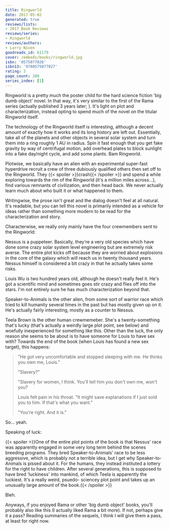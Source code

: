 ```yaml
---
title: Ringworld
date: 2017-05-02
generated: true
reviews/lists:
- 2017 Book Reviews
reviews/series:
- Ringworld
reviews/authors:
- Larry Niven
goodreads_id: 61179
cover: /embeds/books/ringworld.jpg
isbn: '0575077026'
isbn13: '9780575077027'
rating: 3
page_count: 288
series_index: [1]
---
```

Ringworld is a pretty much the poster child for the hard science fiction 'big dumb object' novel. In that way, it's very similar to the first of the Rama series (actually published 3 years later;  ). It's light on plot and characterization, instead opting to spend much of the novel on the titular Ringworld itself.  

The technology of the Ringworld itself is interesting, although a decent amount of exactly how it works and its long history are left out. Essentially, take all of the planets and other objects in several solar system and turn them into a ring roughly 1 AU in radius. Spin it fast enough that you get fake gravity by way of centrifugal motion, add overhead plates to block sunlight into a fake day/night cycle, and add some plants. Bam Ringworld.  

<!--more-->

Plotwise, we basically have an alien with an experimental super-fast hyperdrive recruit a crew of three dubiously qualified others then set off to the Ringworld. They  {{< spoiler >}}crash{{< /spoiler >}}  and spend a while exploring towards the rim of the Ringworld (it's a million miles across...), find various remnants of civilization, and then head back. We never actually learn much about who built it or what happened to them.  

Writingwise, the prose isn't great and the dialog doesn't feel at all natural. It's readable, but you can tell this novel is primarily intended as a vehicle for ideas rather than something more modern to be read for the characterization and story.  

Characterwise, we really only mainly have the four crewmembers sent to the Ringworld:  

Nessus is a puppeteer. Basically, they're a very old species which have done some crazy solar system level engineering but are extremely risk averse. The entire plot kicks off because they are worried about explosions in the core of the galaxy which will reach us in twenty thousand years. Nessus himself is considered a bit crazy in that he actually takes some risks.  

Louis Wu is two hundred years old, although he doesn't really feel it. He's got a scientific mind and sometimes goes stir crazy and flies off into the stars. I'm not entirely sure he has much characterization beyond that.  

Speaker-to-Animals is the other alien, from some sort of warrior race which tried to kill humanity several times in the past but has mostly given up on it. He's actually fairly interesting, mostly as a counter to Nessus.  

Teela Brown is the other human crewmemeber. She's a twenty-something that's lucky (that's actually a weirdly large plot point, see below) and woefully inexperienced for something like this. Other than the luck, the only reason she seems to be about is to have someone for Louis to have sex with? Towards the end of the book (when Louis has found a new sex target), this happens:  

> "He got very uncomfortable and stopped sleeping with me. He thinks you own me, Louis."
>
> "Slavery?"
>
> "Slavery for women, I think. You'll tell him you don't own me, won't you?
>
> Louis felt pain in his throat. "It might save explanations if I just sold you to him. If that's what you want."
>
> "You're right. And it is."

So... yeah.  

Speaking of luck:  

{{< spoiler >}}One of the entire plot points of the book is that Nessus' race was apparently engaged in some very long term behind the scenes breeding programs. They bred   Speaker-to-Animals' race to be less aggressive, which is probably not a terrible idea, but I get why   Speaker-to-Animals is pissed about it. For the humans, they instead instituted a lottery for the right to have children. After several generations, this is supposed to have bred 'luckiness' into mankind,   of which Teela is apparently the luckiest. It's a really weird, psuedo- sciencey plot point and takes up an unusually large amount of the book.{{< /spoiler >}}  

Bleh.  

Anyways, if you enjoyed Rama or other 'big dumb object' books, you'll probably also like this (I actually liked Rama a bit more). If not, perhaps give it a pass? Reading summaries of the sequels, I think I will give them a pass, at least for right now.